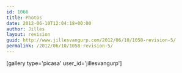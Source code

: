 ```yaml
---
id: 1066
title: Photos
date: 2012-06-10T12:04:18+00:00
author: Jilles
layout: revision
guid: http://www.jillesvangurp.com/2012/06/10/1058-revision-5/
permalink: /2012/06/10/1058-revision-5/
---
```

[gallery type='picasa' user_id='jillesvangurp']